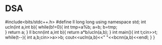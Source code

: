 # DSA
#include<bits/stdc++.h>
#define ll long long
using namespace std;
int ucln(int a,int b){
	while(b!=0){
		int tmp=a%b;
		a=b;
		b=tmp;		
	}
	return a;
}
ll bcnn(int a,int b){
	return a*b/ucln(a,b);
}
int main(){
	int t;cin>>t;
	while(t--){
		int a,b;cin>>a>>b;
		cout<<ucln(a,b)<<" "<<bcnn(a,b)<<endl;
	} 
 }
